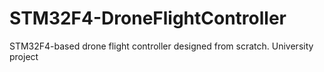 # STM32F4-DroneFlightController
STM32F4-based drone flight controller designed from scratch. University project
